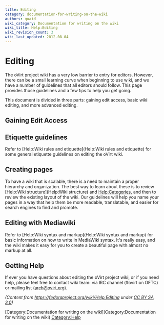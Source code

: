 ```yaml
---
title: Editing
category: documentation-for-writing-on-the-wiki
authors: quaid
wiki_category: Documentation for writing on the wiki
wiki_title: Help:Editing
wiki_revision_count: 3
wiki_last_updated: 2012-08-04
---
```


# Editing

The oVirt project wiki has a very low barrier to entry for editors. However, there can be a small learning curve when beginning to use wiki, and we have a number of guidelines that all editors should follow. This page provides those guidelines and a few tips to help you get going.

This document is divided in three parts: gaining edit access, basic wiki editing, and more advanced editing.

## Gaining Edit Access

## Etiquette guidelines

Refer to [Help:Wiki rules and etiquette](Help:Wiki rules and etiquette) for some general etiquette guidelines on editing the oVirt wiki.

## Creating pages

To have a wiki that is scalable, there is a need to maintain a proper hierarchy and organization. The best way to learn about these is to review [Help:Wiki structure](Help:Wiki structure) and <Help:Categories>, and then to review the existing layout of the wiki. Our guidelines will help you name your pages in a way that help them be more readable, translatable, and easier for search engines to find and promote.

## Editing with Mediawiki

Refer to [Help:Wiki syntax and markup](Help:Wiki syntax and markup) for basic information on how to write in MediaWiki syntax. It's really easy, and the wiki makes it easy for you to create a beautiful page with almost no markup at all.

## Getting Help

If ever you have questions about editing the oVirt project wiki, or if you need help, please feel free to contact wiki team: via IRC channel (#ovirt on OFTC) or mailing list ([arch@ovirt.org](http://lists.ovirt.org/mailman/listinfo/arch)).

*(Content from <https://fedoraproject.org/wiki/Help:Editing> under [CC BY SA 3.0](https://creativecommons.org/licenses/by-sa/3.0/))*

[Category:Documentation for writing on the wiki](Category:Documentation for writing on the wiki) <Category:Help>
